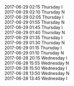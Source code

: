 2017-06-29 02:15 Thursday  I  
2017-06-29 02:10 Thursday  N  
2017-06-29 02:05 Thursday  I  
2017-06-29 01:55 Thursday  N  
2017-06-29 01:45 Thursday  I  
2017-06-29 01:40 Thursday  N  
2017-06-29 01:35 Thursday  I  
2017-06-29 01:30 Thursday  N  
2017-06-29 01:15 Thursday  I  
2017-06-29 01:10 Thursday  N  
2017-06-28 20:15 Wednesday  I  
2017-06-28 15:55 Wednesday  N  
2017-06-28 15:50 Wednesday  I  
2017-06-28 13:50 Wednesday  N  
2017-06-28 13:45 Wednesday  I  
